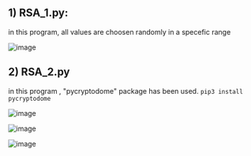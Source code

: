
## 1) RSA_1.py:

in this program, all values are choosen randomly in a specefic range


![image](https://user-images.githubusercontent.com/90579213/136951036-3aae30cd-3b56-4ad7-b0dd-436aff0d43f0.png)


## 2) RSA_2.py

in this program , "pycryptodome" package has been used.
``` pip3 install pycryptodome ```

![image](https://user-images.githubusercontent.com/90579213/136966345-79d89890-4253-466f-8985-b1187d3f9fda.png)


![image](https://user-images.githubusercontent.com/90579213/136966306-ecd53736-d8cf-4f4a-b878-810c2a8f7daf.png)

![image](https://user-images.githubusercontent.com/90579213/136966388-dba58a22-289d-4b4b-b9e5-0031a37864f6.png)

